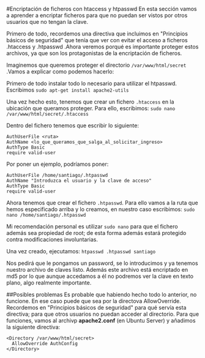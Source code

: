 #Encriptación de ficheros con htaccess y htpasswd
En esta sección vamos a aprender a encriptar ficheros para que no puedan ser vistos por otros usuarios que no tengan la clave.

Primero de todo, recordemos una directiva que incluimos en "Principios básicos de seguridad" que tenía que ver con evitar el acceso a ficheros .htaccess y .htpasswd .Ahora veremos porqué es importante proteger estos archivos, ya que son los protagonistas de la encriptación de ficheros.

Imaginemos que queremos proteger el directorio `/var/www/html/secret` .Vamos a explicar como podemos hacerlo:

Primero de todo instalar todo lo necesario para utilizar el htpasswd. Escribimos `sudo apt-get install apache2-utils`

Una vez hecho esto, tenemos que crear un fichero `.htaccess` en la ubicación que queramos proteger. Para ello, escribimos: `sudo nano /var/www/html/secret/.htaccess`

Dentro del fichero tenemos que escribir lo siguiente:

```
AuthUserFile <ruta>
AuthName <lo_que_queramos_que_salga_al_solicitar_ingreso>
AuthType Basic
require valid-user
```
Por poner un ejemplo, podríamos poner:
```
AuthUserFile /home/santiago/.htpasswd
AuthName "Introduzca el usuario y la clave de acceso"
AuthType Basic
require valid-user
```
Ahora tenemos que crear el fichero `.htpasswd`. Para ello vamos a la ruta que hemos especificado arriba y lo creamos, en nuestro caso escribimos: `sudo nano /home/santiago/.htpasswd`

Mi recomendación personal es utilizar `sudo nano` para que el fichero además sea propiedad de root; de esta forma además estará protegido contra modificaciones involuntarias.

Una vez creado, ejecutamos:
`htpasswd .htpasswd santiago`

Nos pedirá que le pongamos un password, se lo introducimos y ya tenemos nuestro archivo de claves listo. Además este archivo está encriptado en md5 por lo que aunque accedamos a él no podremos ver la clave en texto plano, algo realmente importante.

##Posibles problemas
Es probable que habiendo hecho todo lo anterior, no funcione. En ese caso puede que sea por la directova AllowOverride. Recordemos en "Principios básicos de seguridad" para qué servía esta directiva; para que otros usuarios no puedan acceder al directorio. Para que funciones, vamos al archivp **apache2.conf** (en Ubuntu Server) y añadimos la siguiente directiva:
```
<Directory /var/www/html/secret>
  AllowOverride AuthConfig
</Directory>
```
